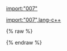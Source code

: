 [import:"007"](main.py)

[import:"007",lang-c++](main.cpp)

{% raw %}
<div id="disqus_thread"/>
{% endraw %}